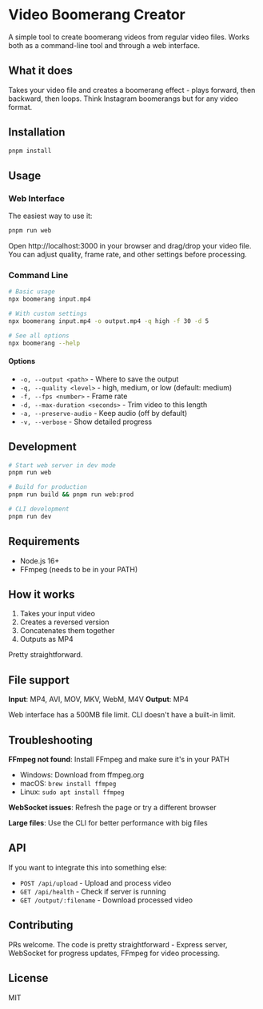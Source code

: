# Video Boomerang Creator

A simple tool to create boomerang videos from regular video files. Works both as a command-line tool and through a web interface.

## What it does

Takes your video file and creates a boomerang effect - plays forward, then backward, then loops. Think Instagram boomerangs but for any video format.

## Installation

```bash
pnpm install
```

## Usage

### Web Interface

The easiest way to use it:

```bash
pnpm run web
```

Open http://localhost:3000 in your browser and drag/drop your video file. You can adjust quality, frame rate, and other settings before processing.

### Command Line

```bash
# Basic usage
npx boomerang input.mp4

# With custom settings
npx boomerang input.mp4 -o output.mp4 -q high -f 30 -d 5

# See all options
npx boomerang --help
```

#### Options

- `-o, --output <path>` - Where to save the output
- `-q, --quality <level>` - high, medium, or low (default: medium)
- `-f, --fps <number>` - Frame rate
- `-d, --max-duration <seconds>` - Trim video to this length
- `-a, --preserve-audio` - Keep audio (off by default)
- `-v, --verbose` - Show detailed progress

## Development

```bash
# Start web server in dev mode
pnpm run web

# Build for production
pnpm run build && pnpm run web:prod

# CLI development
pnpm run dev
```

## Requirements

- Node.js 16+
- FFmpeg (needs to be in your PATH)

## How it works

1. Takes your input video
2. Creates a reversed version
3. Concatenates them together
4. Outputs as MP4

Pretty straightforward.

## File support

**Input**: MP4, AVI, MOV, MKV, WebM, M4V
**Output**: MP4

Web interface has a 500MB file limit. CLI doesn't have a built-in limit.

## Troubleshooting

**FFmpeg not found**: Install FFmpeg and make sure it's in your PATH

- Windows: Download from ffmpeg.org
- macOS: `brew install ffmpeg`
- Linux: `sudo apt install ffmpeg`

**WebSocket issues**: Refresh the page or try a different browser

**Large files**: Use the CLI for better performance with big files

## API

If you want to integrate this into something else:

- `POST /api/upload` - Upload and process video
- `GET /api/health` - Check if server is running
- `GET /output/:filename` - Download processed video

## Contributing

PRs welcome. The code is pretty straightforward - Express server, WebSocket for progress updates, FFmpeg for video processing.

## License

MIT
